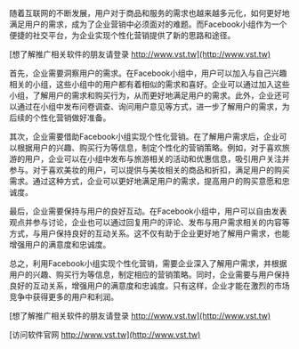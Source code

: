 随着互联网的不断发展，用户对于商品和服务的需求也越来越多元化，如何更好地满足用户的需求，成为了企业营销中必须面对的难题。而Facebook小组作为一个便捷的社交平台，为企业实现个性化营销提供了新的思路和途径。

[想了解推广相关软件的朋友请登录 http://www.vst.tw](http://www.vst.tw)

首先，企业需要洞察用户的需求。在Facebook小组中，用户可以加入与自己兴趣相关的小组，这些小组中的用户都有着相似的需求和喜好。企业可以通过加入这些小组，了解用户的需求和购买行为，从而更好地满足用户的需求。此外，企业还可以通过在小组中发布问卷调查、询问用户意见等方式，进一步了解用户的需求，为后续的个性化营销做好准备。

其次，企业需要借助Facebook小组实现个性化营销。在了解用户需求后，企业可以根据用户的兴趣、购买行为等信息，制定个性化的营销策略。例如，对于喜欢旅游的用户，企业可以在小组中发布与旅游相关的活动和优惠信息，吸引用户关注并参与。对于喜欢美妆的用户，可以提供与美妆相关的商品和折扣，满足用户的购买需求。通过这种方式，企业可以更好地满足用户的需求，提高用户的购买意愿和忠诚度。

最后，企业需要保持与用户的良好互动。在Facebook小组中，用户可以自由发表观点并参与讨论，企业也可以通过回复用户的评论、发布与用户需求相关的内容等方式，与用户保持良好的互动关系。这不仅有助于企业更好地了解用户需求，也能增强用户的满意度和忠诚度。

总之，利用Facebook小组实现个性化营销，需要企业深入了解用户需求，并根据用户的兴趣、购买行为等信息，制定相应的营销策略。同时，企业需要与用户保持良好的互动关系，增强用户的满意度和忠诚度。只有这样，企业才能在激烈的市场竞争中获得更多的用户和利润。

[想了解推广相关软件的朋友请登录 http://www.vst.tw](http://www.vst.tw)


[访问软件官网 http://www.vst.tw](http://www.vst.tw)
